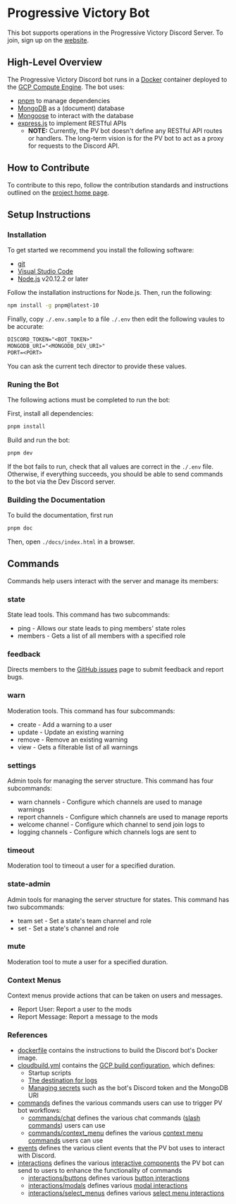 # Progressive Victory Bot

This bot supports operations in the Progressive Victory Discord Server. To join, sign up on the [website](https://www.progressivevictory.win/volunteer).

## High-Level Overview

The Progressive Victory Discord bot runs in a [Docker](https://docs.docker.com/get-started/) container deployed to the [GCP Compute Engine](https://cloud.google.com/compute/docs/containers). The bot uses:

- [pnpm](https://pnpm.io/) to manage dependencies
- [MongoDB](https://www.mongodb.com/docs/manual/) as a (document) database
- [Mongoose](https://mongoosejs.com/docs/) to interact with the database
- [express.js](https://expressjs.com/en/api.html) to implement RESTful APIs
  - **NOTE:** Currently, the PV bot doesn't define any RESTful API routes or handlers. The long-term vision is for the PV bot to act as a proxy for requests to the Discord API.

## How to Contribute

To contribute to this repo, follow the contribution standards and instructions outlined on the [project home page](https://github.com/Progressive-Victory).

## Setup Instructions

### Installation

To get started we recommend you install the following software:

- [git](https://git-scm.com/downloads)
- [Visual Studio Code](https://code.visualstudio.com/Download)
- [Node.js](https://nodejs.org/en/download) v20.12.2 or later

Follow the installation instructions for Node.js. Then, run the following:

```sh
npm install -g pnpm@latest-10
```

Finally, copy `./.env.sample` to a file `./.env` then edit the following vaules to be accurate:

```txt
DISCORD_TOKEN="<BOT_TOKEN>"
MONGODB_URI="<MONGODB_DEV_URI>"
PORT=<PORT>
```

You can ask the current tech director to provide these values.

### Runing the Bot

The following actions must be completed to run the bot:

First, install all dependencies:

```sh
pnpm install
```

Build and run the bot:

```sh
pnpm dev
```

If the bot fails to run, check that all values are correct in the `./.env` file. Otherwise, if everything succeeds, you should be able to send commands to the bot via the Dev Discord server.

### Building the Documentation

To build the documentation, first run

```sh
pnpm doc
```

Then, open `./docs/index.html` in a browser.

## Commands

Commands help users interact with the server and manage its members:

### state

State lead tools. This command has two subcommands:

- ping - Allows our state leads to ping members' state roles
- members - Gets a list of all members with a specified role

### feedback

Directs members to the [GitHub issues](https://github.com/Progressive-Victory/the-discord-bot/issues) page to submit feedback and report bugs.

### warn

Moderation tools. This command has four subcommands:

- create - Add a warning to a user
- update - Update an existing warning
- remove - Remove an existing warning
- view - Gets a filterable list of all warnings

### settings

Admin tools for managing the server structure. This command has four subcommands:

- warn channels - Configure which channels are used to manage warnings
- report channels - Configure which channels are used to manage reports
- welcome channel - Configure which channel to send join logs to
- logging channels - Configure which channels logs are sent to

### timeout

Moderation tool to timeout a user for a specified duration.

### state-admin

Admin tools for managing the server structure for states. This command has two subcommands:

- team set - Set a state's team channel and role
- set - Set a state's channel and role

### mute

Moderation tool to mute a user for a specified duration.

### Context Menus

Context menus provide actions that can be taken on users and messages.

- Report User: Report a user to the mods
- Report Message: Report a message to the mods

### References

- [dockerfile](dockerfile) contains the instructions to build the Discord bot's Docker image.
- [cloudbuild.yml](cloudbuild.yml) contains the [GCP build configuration](https://cloud.google.com/build/docs/configuring-builds/create-basic-configuration), which defines:
  - Startup scripts
  - [The destination for logs](https://cloud.google.com/logging/docs/buckets)
  - [Managing secrets](https://cloud.google.com/build/docs/securing-builds/use-secrets) such as the bot's Discord token and the MongoDB URI
- [commands](src/commands) defines the various commands users can use to trigger PV bot workflows:
  - [commands/chat](src/commands/chat/README.md) defines the various chat commands ([slash commands](https://discordjs.guide/slash-commands/response-methods.html)) users can use
  - [commands/context_menu](src/commands/context_menu/README.md) defines the various [context menu commands](https://discordjs.guide/interactions/context-menus.html) users can use
- [events](src/events/README.md) defines the various client events that the PV bot uses to interact with Discord.
- [interactions](src/interactions) defines the various [interactive components](https://discordjs.guide/interactive-components/action-rows.html) the PV bot can send to users to enhance the functionality of commands
  - [interactions/buttons](src/interactions/buttons/README.md) defines various [button interactions](https://discordjs.guide/interactive-components/buttons.html#building-buttons)
  - [interactions/modals](src/interactions/modals/README.md) defines various [modal interactions](https://discordjs.guide/interactions/modals.html)
  - [interactions/select_menus](src/interactions/select_menus/README.md) defines various [select menu interactions](https://discordjs.guide/interactive-components/select-menus.html#building-string-select-menus)
